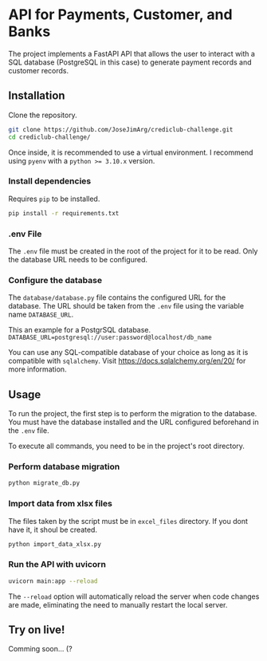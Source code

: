 # API for Payments, Customer, and Banks

The project implements a FastAPI API that allows the user to interact with a SQL database (PostgreSQL in this case) to generate payment records and customer records.

## Installation

Clone the repository.

```bash
git clone https://github.com/JoseJimArg/crediclub-challenge.git
cd crediclub-challenge/
```

Once inside, it is recommended to use a virtual environment. I recommend using `pyenv` with a `python >= 3.10.x` version.

### Install dependencies
Requires `pip` to be installed.

```bash
pip install -r requirements.txt
```

### .env File
The `.env` file must be created in the root of the project for it to be read. Only the database URL needs to be configured.

### Configure the database
The `database/database.py` file contains the configured URL for the database. The URL should be taken from the `.env` file using the variable name `DATABASE_URL`.

This an example for a PostgrSQL database.
`DATABASE_URL=postgresql://user:password@localhost/db_name`

You can use any SQL-compatible database of your choice as long as it is compatible with `sqlalchemy`. Visit https://docs.sqlalchemy.org/en/20/ for more information.

## Usage

To run the project, the first step is to perform the migration to the database. You must have the database installed and the URL configured beforehand in the `.env` file.

To execute all commands, you need to be in the project's root directory.

### Perform database migration

```bash
python migrate_db.py
```

### Import data from xlsx files
The files taken by the script must be in `excel_files` directory. If you dont have it, it shoul be created.

```bash
python import_data_xlsx.py
```

### Run the API with uvicorn
```bash
uvicorn main:app --reload
```

The `--reload` option will automatically reload the server when code changes are made, eliminating the need to manually restart the local server.

## Try on live!
Comming soon... (?